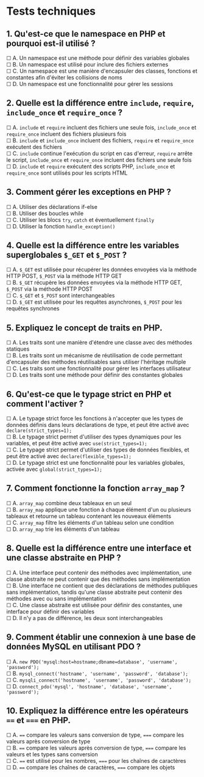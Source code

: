 # Tests techniques

## 1. Qu'est-ce que le namespace en PHP et pourquoi est-il utilisé ?

☐ A. Un namespace est une méthode pour définir des variables globales  
☐ B. Un namespace est utilisé pour inclure des fichiers externes  
☐ C. Un namespace est une manière d'encapsuler des classes, fonctions et constantes afin d'éviter les collisions de noms  
☐ D. Un namespace est une fonctionnalité pour gérer les sessions


## 2. Quelle est la différence entre `include`, `require`, `include_once` et `require_once` ?

☐ A. `include` et `require` incluent des fichiers une seule fois, `include_once` et `require_once` incluent des fichiers plusieurs fois  
☐ B. `include` et `include_once` incluent des fichiers, `require` et `require_once` exécutent des fichiers  
☐ C. `include` continue l'exécution du script en cas d'erreur, `require` arrête le script, `include_once` et `require_once` incluent des fichiers une seule fois  
☐ D. `include` et `require` exécutent des scripts PHP, `include_once` et `require_once` sont utilisés pour les scripts HTML


## 3. Comment gérer les exceptions en PHP ?

☐ A. Utiliser des déclarations if-else  
☐ B. Utiliser des boucles while  
☐ C. Utiliser les blocs `try`, `catch` et éventuellement `finally`  
☐ D. Utiliser la fonction `handle_exception()`


## 4. Quelle est la différence entre les variables superglobales `$_GET` et `$_POST` ?

☐ A. `$_GET` est utilisée pour récupérer les données envoyées via la méthode HTTP POST, `$_POST` via la méthode HTTP GET  
☐ B. `$_GET` récupère les données envoyées via la méthode HTTP GET, `$_POST` via la méthode HTTP POST  
☐ C. `$_GET` et `$_POST` sont interchangeables  
☐ D. `$_GET` est utilisée pour les requêtes asynchrones, `$_POST` pour les requêtes synchrones


## 5. Expliquez le concept de traits en PHP.

☐ A. Les traits sont une manière d'étendre une classe avec des méthodes statiques  
☐ B. Les traits sont un mécanisme de réutilisation de code permettant d'encapsuler des méthodes réutilisables sans utiliser l'héritage multiple  
☐ C. Les traits sont une fonctionnalité pour gérer les interfaces utilisateur  
☐ D. Les traits sont une méthode pour définir des constantes globales


## 6. Qu'est-ce que le typage strict en PHP et comment l'activer ?

☐ A. Le typage strict force les fonctions à n'accepter que les types de données définis dans leurs déclarations de type, et peut être activé avec `declare(strict_types=1);`  
☐ B. Le typage strict permet d'utiliser des types dynamiques pour les variables, et peut être activé avec `use(strict_types=1);`  
☐ C. Le typage strict permet d'utiliser des types de données flexibles, et peut être activé avec `declare(flexible_types=1);`  
☐ D. Le typage strict est une fonctionnalité pour les variables globales, activée avec `global(strict_types=1);`


## 7. Comment fonctionne la fonction `array_map` ?

☐ A. `array_map` combine deux tableaux en un seul  
☐ B. `array_map` applique une fonction à chaque élément d'un ou plusieurs tableaux et retourne un tableau contenant les nouveaux éléments  
☐ C. `array_map` filtre les éléments d'un tableau selon une condition  
☐ D. `array_map` trie les éléments d'un tableau


## 8. Quelle est la différence entre une interface et une classe abstraite en PHP ?

☐ A. Une interface peut contenir des méthodes avec implémentation, une classe abstraite ne peut contenir que des méthodes sans implémentation  
☐ B. Une interface ne contient que des déclarations de méthodes publiques sans implémentation, tandis qu'une classe abstraite peut contenir des méthodes avec ou sans implémentation  
☐ C. Une classe abstraite est utilisée pour définir des constantes, une interface pour définir des variables  
☐ D. Il n'y a pas de différence, les deux sont interchangeables


## 9. Comment établir une connexion à une base de données MySQL en utilisant PDO ?

☐ A. `new PDO('mysql:host=hostname;dbname=database', 'username', 'password');`  
☐ B. `mysql_connect('hostname', 'username', 'password', 'database');`  
☐ C. `mysqli_connect('hostname', 'username', 'password', 'database');`  
☐ D. `connect_pdo('mysql', 'hostname', 'database', 'username', 'password');`


## 10. Expliquez la différence entre les opérateurs `==` et `===` en PHP.

☐ A. `==` compare les valeurs sans conversion de type, `===` compare les valeurs après conversion de type  
☐ B. `==` compare les valeurs après conversion de type, `===` compare les valeurs et les types sans conversion  
☐ C. `==` est utilisé pour les nombres, `===` pour les chaînes de caractères  
☐ D. `==` compare les chaînes de caractères, `===` compare les objets
